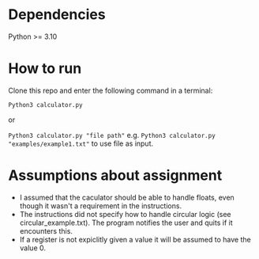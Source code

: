 # Dependencies
Python >= 3.10

# How to run
Clone this repo and enter the following command in a terminal:

`Python3 calculator.py`

or

`Python3 calculator.py "file path"` e.g. `Python3 calculator.py "examples/example1.txt"`
to use file as input.

# Assumptions about assignment
- I assumed that the caculator should be able to handle floats, even though it wasn't a requirement in the instructions. 
- The instructions did not specify how to handle circular logic (see circular_example.txt). The program notifies the user and quits if it encounters this.
- If a register is not expiclitly given a value it will be assumed to have the value 0.
